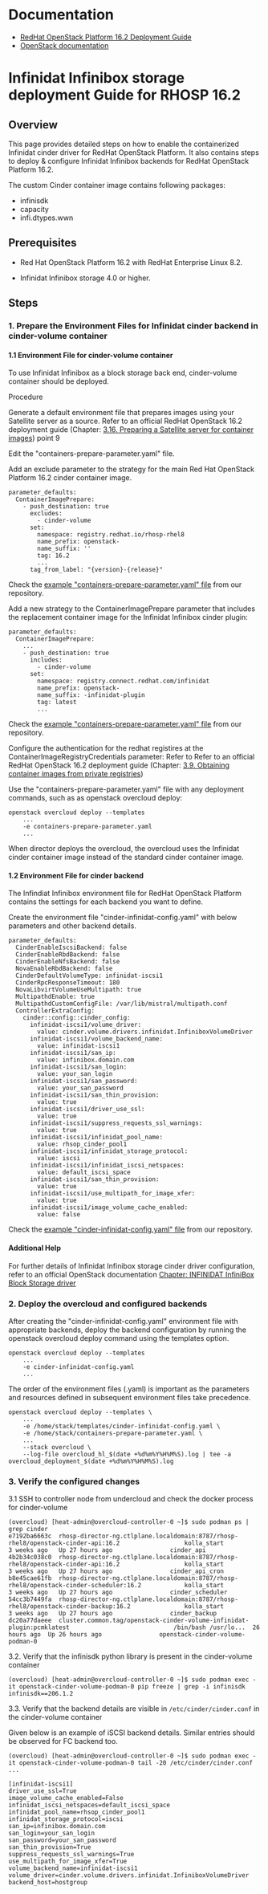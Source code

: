 # Documentation

 - [RedHat OpenStack Platform 16.2 Deployment Guide](https://access.redhat.com/documentation/en-us/red_hat_openstack_platform/16.2/html-single/director_installation_and_usage/index)
 - [OpenStack documentation](https://docs.openstack.org/cinder/train/configuration/block-storage/drivers/infinidat-volume-driver.html)

# Infinidat Infinibox storage deployment Guide for RHOSP 16.2

## Overview

This page provides detailed steps on how to enable the containerized Infinidat cinder driver for RedHat OpenStack Platform.
It also contains steps to deploy & configure Infinidat Infinibox backends for RedHat OpenStack Platform 16.2.

The custom Cinder container image contains following packages:

- infinisdk
- capacity
- infi.dtypes.wwn

## Prerequisites

* Red Hat OpenStack Platform 16.2 with RedHat Enterprise Linux 8.2.

* Infinidat Infinibox storage 4.0 or higher.

## Steps

### 1.	Prepare the Environment Files for Infinidat cinder backend in cinder-volume container

#### 1.1 Environment File for cinder-volume container

To use Infinidat Infinibox as a block storage back end, cinder-volume container should be deployed.

Procedure

Generate a default environment file that prepares images using your Satellite server as a source.
Refer to an official RedHat OpenStack 16.2 deployment guide (Chapter: [3.16. Preparing a Satellite server for container images](https://access.redhat.com/documentation/en-us/red_hat_openstack_platform/16.2/html/director_installation_and_usage/assembly_preparing-for-director-installation#proc_preparing-a-satellite-server-for-container-images_preparing-for-director-installation)) point 9

Edit the "containers-prepare-parameter.yaml" file.

Add an exclude parameter to the strategy for the main Red Hat OpenStack Platform 16.2 cinder container image. 

```
parameter_defaults:
  ContainerImagePrepare:
    - push_destination: true
      excludes:
        - cinder-volume
      set:
        namespace: registry.redhat.io/rhosp-rhel8
        name_prefix: openstack-
        name_suffix: ''
        tag: 16.2
        ...
      tag_from_label: "{version}-{release}"
```

Check the [example "containers-prepare-parameter.yaml" file](https://github.com/Infinidat/cinder/blob/doc/rhosp16.2/examples/containers-prepare-parameter.yaml) from our repository.

Add a new strategy to the ContainerImagePrepare parameter that includes the replacement container image for the Infinidat Infinibox cinder plugin:

```
parameter_defaults:
  ContainerImagePrepare:
    ...
    - push_destination: true
      includes:
        - cinder-volume
      set:
        namespace: registry.connect.redhat.com/infinidat
        name_prefix: openstack-
        name_suffix: -infinidat-plugin
        tag: latest
        ...
```
Check the [example "containers-prepare-parameter.yaml" file](https://github.com/Infinidat/cinder/blob/doc/rhosp16.2/examples/containers-prepare-parameter.yaml) from our repository.

Configure the authentication for the redhat registires at the ContainerImageRegistryCredentials parameter:
Refer to Refer to an official RedHat OpenStack 16.2 deployment guide (Chapter: [3.9. Obtaining container images from private registries](https://access.redhat.com/documentation/en-us/red_hat_openstack_platform/16.2/html/director_installation_and_usage/assembly_preparing-for-director-installation#ref_obtaining-container-images-from-private-registries_preparing-for-director-installation))

Use the "containers-prepare-parameter.yaml" file with any deployment commands, such as as openstack overcloud deploy:

```
openstack overcloud deploy --templates
    ...
    -e containers-prepare-parameter.yaml
    ...
```

When director deploys the overcloud, the overcloud uses the Infinidat cinder container image instead of the standard cinder container image.

#### 1.2 Environment File for cinder backend

The Infindiat Infinibox environment file for RedHat OpenStack Platform contains the settings for each backend you want to define.

Create the environment file "cinder-infinidat-config.yaml" with below parameters and other backend details.

```
parameter_defaults:
  CinderEnableIscsiBackend: false
  CinderEnableRbdBackend: false
  CinderEnableNfsBackend: false
  NovaEnableRbdBackend: false
  CinderDefaultVolumeType: infinidat-iscsi1
  CinderRpcResponseTimeout: 180
  NovaLibvirtVolumeUseMultipath: true
  MultipathdEnable: true
  MultipathdCustomConfigFile: /var/lib/mistral/multipath.conf
  ControllerExtraConfig:
    cinder::config::cinder_config:
      infinidat-iscsi1/volume_driver:
        value: cinder.volume.drivers.infinidat.InfiniboxVolumeDriver
      infinidat-iscsi1/volume_backend_name:
        value: infinidat-iscsi1
      infinidat-iscsi1/san_ip:
        value: infinibox.domain.com
      infinidat-iscsi1/san_login:
        value: your_san_login
      infinidat-iscsi1/san_password:
        value: your_san_password
      infinidat-iscsi1/san_thin_provision:
        value: true
      infinidat-iscsi1/driver_use_ssl:
        value: true
      infinidat-iscsi1/suppress_requests_ssl_warnings:
        value: true
      infinidat-iscsi1/infinidat_pool_name:
        value: rhsop_cinder_pool1
      infinidat-iscsi1/infinidat_storage_protocol:
        value: iscsi
      infinidat-iscsi1/infinidat_iscsi_netspaces:
        value: default_iscsi_space
      infinidat-iscsi1/san_thin_provision:
        value: true
      infinidat-iscsi1/use_multipath_for_image_xfer:
        value: true
      infinidat-iscsi1/image_volume_cache_enabled:
        value: false
```

Check the [example "cinder-infinidat-config.yaml" file](https://github.com/Infinidat/cinder/blob/doc/rhosp16.2/examples/cinder-infinidat-config.yaml) from our repository.

#### Additional Help

For further details of Infinidat Infinibox storage cinder driver configuration, refer to an official OpenStack documentation [Chapter: INFINIDAT InfiniBox Block Storage driver](https://docs.openstack.org/cinder/train/configuration/block-storage/drivers/infinidat-volume-driver.html)

### 2.	Deploy the overcloud and configured backends

After creating the "cinder-infinidat-config.yaml" environment file with appropriate backends, deploy the backend configuration by running the openstack overcloud deploy command using the templates option.

```
openstack overcloud deploy --templates
    ...
    -e cinder-infinidat-config.yaml
    ...
```

The order of the environment files (.yaml) is important as the parameters and resources defined in subsequent environment files take precedence.

```
openstack overcloud deploy --templates \
    ...
    -e /home/stack/templates/cinder-infinidat-config.yaml \
    -e /home/stack/containers-prepare-parameter.yaml \
    ...
    --stack overcloud \
    --log-file overcloud_hl_$(date +%d%m%Y%H%M%S).log | tee -a overcloud_deployment_$(date +%d%m%Y%H%M%S).log
```

### 3.	Verify the configured changes

3.1	SSH to controller node from undercloud and check the docker process for cinder-volume
```
(overcloud) [heat-admin@overcloud-controller-0 ~]$ sudo podman ps | grep cinder
e7192ba6663c  rhosp-director-ng.ctlplane.localdomain:8787/rhosp-rhel8/openstack-cinder-api:16.2                  kolla_start           3 weeks ago   Up 27 hours ago                cinder_api
4b2b34c038c0  rhosp-director-ng.ctlplane.localdomain:8787/rhosp-rhel8/openstack-cinder-api:16.2                  kolla_start           3 weeks ago   Up 27 hours ago                cinder_api_cron
b8e45cae61fb  rhosp-director-ng.ctlplane.localdomain:8787/rhosp-rhel8/openstack-cinder-scheduler:16.2            kolla_start           3 weeks ago   Up 27 hours ago                cinder_scheduler
54cc3b7449fa  rhosp-director-ng.ctlplane.localdomain:8787/rhosp-rhel8/openstack-cinder-backup:16.2               kolla_start           3 weeks ago   Up 27 hours ago                cinder_backup
dc20a77daeee  cluster.common.tag/openstack-cinder-volume-infinidat-plugin:pcmklatest                             /bin/bash /usr/lo...  26 hours ago  Up 26 hours ago                openstack-cinder-volume-podman-0
```

3.2.	Verify that the infinisdk python library is present in the cinder-volume container
```
(overcloud) [heat-admin@overcloud-controller-0 ~]$ sudo podman exec -it openstack-cinder-volume-podman-0 pip freeze | grep -i infinisdk
infinisdk==206.1.2
```

3.3.	Verify that the backend details are visible in ```/etc/cinder/cinder.conf``` in the cinder-volume container

Given below is an example of iSCSI backend details. Similar entries should be observed for FC backend too.

```
(overcloud) [heat-admin@overcloud-controller-0 ~]$ sudo podman exec -it openstack-cinder-volume-podman-0 tail -20 /etc/cinder/cinder.conf
...

[infinidat-iscsi1]
driver_use_ssl=True
image_volume_cache_enabled=False
infinidat_iscsi_netspaces=default_iscsi_space
infinidat_pool_name=rhsop_cinder_pool1
infinidat_storage_protocol=iscsi
san_ip=infinibox.domain.com
san_login=your_san_login
san_password=your_san_password
san_thin_provision=True
suppress_requests_ssl_warnings=True
use_multipath_for_image_xfer=True
volume_backend_name=infinidat-iscsi1
volume_driver=cinder.volume.drivers.infinidat.InfiniboxVolumeDriver
backend_host=hostgroup
```
